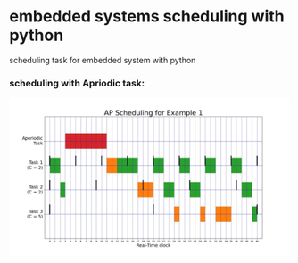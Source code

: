 # embedded systems scheduling with python
scheduling task for embedded system with python
### scheduling with Apriodic task:
![image](imgs/Figure_1_AP.jpeg)
